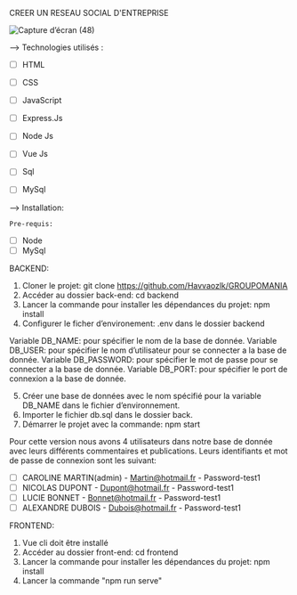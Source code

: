 CREER UN RESEAU SOCIAL D'ENTREPRISE

![Capture d’écran (48)](https://user-images.githubusercontent.com/87432576/158770260-8697eefd-2e7a-460b-9b36-8e14c4a28ebd.png)

--> Technologies utilisés :
 - [ ] HTML
 - [ ] CSS
 - [ ] JavaScript
 - [ ] Express.Js
 - [ ] Node Js
 - [ ] Vue Js
 - [ ] Sql
 - [ ] MySql


    
--> Installation:
    
    Pre-requis:
- [ ] Node
- [ ] MySql

BACKEND:

1. Cloner le projet: git clone https://github.com/Havvaozlk/GROUPOMANIA
2. Accéder au dossier back-end: cd backend
3. Lancer la commande pour installer les dépendances du projet: npm install
4. Configurer le ficher d’environement: .env dans le dossier backend

Variable DB_NAME: pour spécifier le nom de la base de donnée.
Variable DB_USER: pour spécifier le nom d’utilisateur pour se connecter a la base de donnée.
Variable DB_PASSWORD: pour spécifier le mot de passe pour se connecter a la base de donnée.
Variable DB_PORT: pour spécifier le port de connexion a la base de donnée.

5. Créer une base de données avec le nom spécifié pour la variable DB_NAME dans le fichier d’environnement.
6. Importer le fichier db.sql dans le dossier back.
7. Démarrer le projet avec la commande: npm start

Pour cette version nous avons 4 utilisateurs dans notre base de donnée avec leurs différents commentaires et publications.
Leurs identifiants et mot de passe de connexion sont les suivant:
- [ ] CAROLINE MARTIN(admin) - Martin@hotmail.fr - Password-test1
- [ ] NICOLAS DUPONT - Dupont@hotmail.fr - Password-test1
- [ ] LUCIE BONNET - Bonnet@hotmail.fr - Password-test1
- [ ] ALEXANDRE DUBOIS - Dubois@hotmail.fr - Password-test1
    
 FRONTEND:
 1. Vue cli doit être installé
 2. Accéder au dossier front-end: cd frontend
 3. Lancer la commande pour installer les dépendances du projet: npm install
 4. Lancer la commande "npm run serve"


